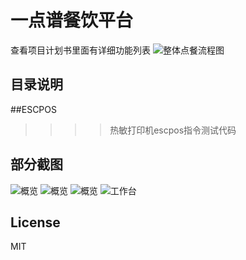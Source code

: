 
一点谱餐饮平台
====
查看项目计划书里面有详细功能列表
![整体点餐流程图](https://github.com/tangxingchu/yidpu/blob/master/sample/%E4%B8%AD%E5%B0%8F%E9%A4%90%E5%8E%85.png)

目录说明
-------
##ESCPOS
>>>>热敏打印机escpos指令测试代码

部分截图
-------
![概览](https://github.com/tangxingchu/yidpu/blob/master/sample/1558161812772.jpg)
![概览](https://github.com/tangxingchu/yidpu/blob/master/sample/1558161856684.jpg)
![概览](https://github.com/tangxingchu/yidpu/blob/master/sample/1558161881168.jpg)
![工作台](https://github.com/tangxingchu/yidpu/blob/master/sample/1558161900997.jpg)

License
-------
MIT
